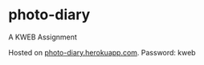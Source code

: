 # photo-diary
A KWEB Assignment

Hosted on [photo-diary.herokuapp.com](photo-diary.herokuapp.com).
Password: kweb
